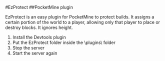 #EzProtect
##PocketMine plugin

EzProtect is an easy plugin for PocketMine to protect builds. It assigns a certain portion of the world to a player, allowing only that player to place or destroy blocks. It ignores height.

1. Install the Devtools plugin
2. Put the EzProtect folder inside the \plugins\ folder
3. Stop the server
4. Start the server again
